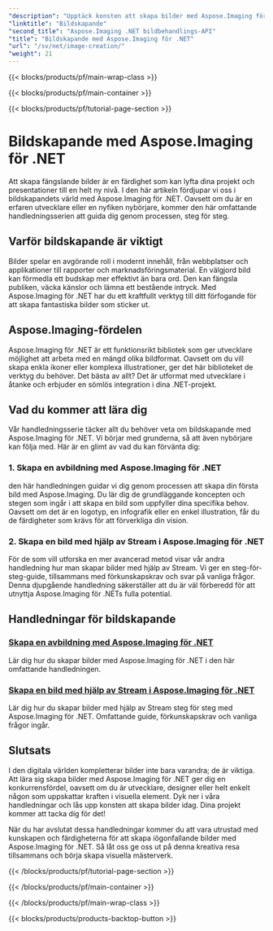 ```yaml
---
"description": "Upptäck konsten att skapa bilder med Aspose.Imaging för .NET. Lär dig skapa fantastiska bilder i den här omfattande handledningsserien."
"linktitle": "Bildskapande"
"second_title": "Aspose.Imaging .NET bildbehandlings-API"
"title": "Bildskapande med Aspose.Imaging för .NET"
"url": "/sv/net/image-creation/"
"weight": 21
---
```


{{< blocks/products/pf/main-wrap-class >}}

{{< blocks/products/pf/main-container >}}

{{< blocks/products/pf/tutorial-page-section >}}

# Bildskapande med Aspose.Imaging för .NET


Att skapa fängslande bilder är en färdighet som kan lyfta dina projekt och presentationer till en helt ny nivå. I den här artikeln fördjupar vi oss i bildskapandets värld med Aspose.Imaging för .NET. Oavsett om du är en erfaren utvecklare eller en nyfiken nybörjare, kommer den här omfattande handledningsserien att guida dig genom processen, steg för steg.

## Varför bildskapande är viktigt

Bilder spelar en avgörande roll i modernt innehåll, från webbplatser och applikationer till rapporter och marknadsföringsmaterial. En välgjord bild kan förmedla ett budskap mer effektivt än bara ord. Den kan fängsla publiken, väcka känslor och lämna ett bestående intryck. Med Aspose.Imaging för .NET har du ett kraftfullt verktyg till ditt förfogande för att skapa fantastiska bilder som sticker ut.

## Aspose.Imaging-fördelen

Aspose.Imaging för .NET är ett funktionsrikt bibliotek som ger utvecklare möjlighet att arbeta med en mängd olika bildformat. Oavsett om du vill skapa enkla ikoner eller komplexa illustrationer, ger det här biblioteket de verktyg du behöver. Det bästa av allt? Det är utformat med utvecklare i åtanke och erbjuder en sömlös integration i dina .NET-projekt.

## Vad du kommer att lära dig

Vår handledningsserie täcker allt du behöver veta om bildskapande med Aspose.Imaging för .NET. Vi börjar med grunderna, så att även nybörjare kan följa med. Här är en glimt av vad du kan förvänta dig:

### 1. Skapa en avbildning med Aspose.Imaging för .NET
   den här handledningen guidar vi dig genom processen att skapa din första bild med Aspose.Imaging. Du lär dig de grundläggande koncepten och stegen som ingår i att skapa en bild som uppfyller dina specifika behov. Oavsett om det är en logotyp, en infografik eller en enkel illustration, får du de färdigheter som krävs för att förverkliga din vision.

### 2. Skapa en bild med hjälp av Stream i Aspose.Imaging för .NET
   För de som vill utforska en mer avancerad metod visar vår andra handledning hur man skapar bilder med hjälp av Stream. Vi ger en steg-för-steg-guide, tillsammans med förkunskapskrav och svar på vanliga frågor. Denna djupgående handledning säkerställer att du är väl förberedd för att utnyttja Aspose.Imaging för .NETs fulla potential.

## Handledningar för bildskapande
### [Skapa en avbildning med Aspose.Imaging för .NET](./create-an-image/)
Lär dig hur du skapar bilder med Aspose.Imaging för .NET i den här omfattande handledningen.
### [Skapa en bild med hjälp av Stream i Aspose.Imaging för .NET](./create-image-using-stream/)
Lär dig hur du skapar bilder med hjälp av Stream steg för steg med Aspose.Imaging för .NET. Omfattande guide, förkunskapskrav och vanliga frågor ingår.

## Slutsats

I den digitala världen kompletterar bilder inte bara varandra; de är viktiga. Att lära sig skapa bilder med Aspose.Imaging för .NET ger dig en konkurrensfördel, oavsett om du är utvecklare, designer eller helt enkelt någon som uppskattar kraften i visuella element. Dyk ner i våra handledningar och lås upp konsten att skapa bilder idag. Dina projekt kommer att tacka dig för det!

När du har avslutat dessa handledningar kommer du att vara utrustad med kunskapen och färdigheterna för att skapa iögonfallande bilder med Aspose.Imaging för .NET. Så låt oss ge oss ut på denna kreativa resa tillsammans och börja skapa visuella mästerverk.

{{< /blocks/products/pf/tutorial-page-section >}}

{{< /blocks/products/pf/main-container >}}

{{< /blocks/products/pf/main-wrap-class >}}

{{< blocks/products/products-backtop-button >}}